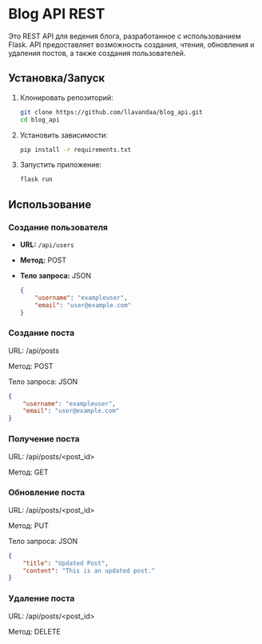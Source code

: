 # Blog API REST

Это REST API для ведения блога, разработанное с использованием Flask. API предоставляет возможность создания, чтения, обновления и удаления постов, а также создания пользователей.

## Установка/Запуск

1. Клонировать репозиторий:

    ```bash
    git clone https://github.com/llavandaa/blog_api.git
    cd blog_api
    ```

2. Установить зависимости:

    ```bash
    pip install -r requirements.txt
    ```

3. Запустить приложение:

    ```bash
    flask run
    ```

## Использование

### Создание пользователя

- **URL:** `/api/users`
- **Метод:** POST
- **Тело запроса:** JSON

  ```json
  {
      "username": "exampleuser",
      "email": "user@example.com"
  }
  
### Создание поста

URL: /api/posts

Метод: POST

Тело запроса: JSON

  ```json
  {
      "username": "exampleuser",
      "email": "user@example.com"
  }
  ```
### Получение поста

URL: /api/posts/<post_id>

Метод: GET

### Обновление поста

URL: /api/posts/<post_id>

Метод: PUT

Тело запроса: JSON

  ```json
  {
      "title": "Updated Post",
      "content": "This is an updated post."
  }
  ```
### Удаление поста

URL: /api/posts/<post_id>

Метод: DELETE
